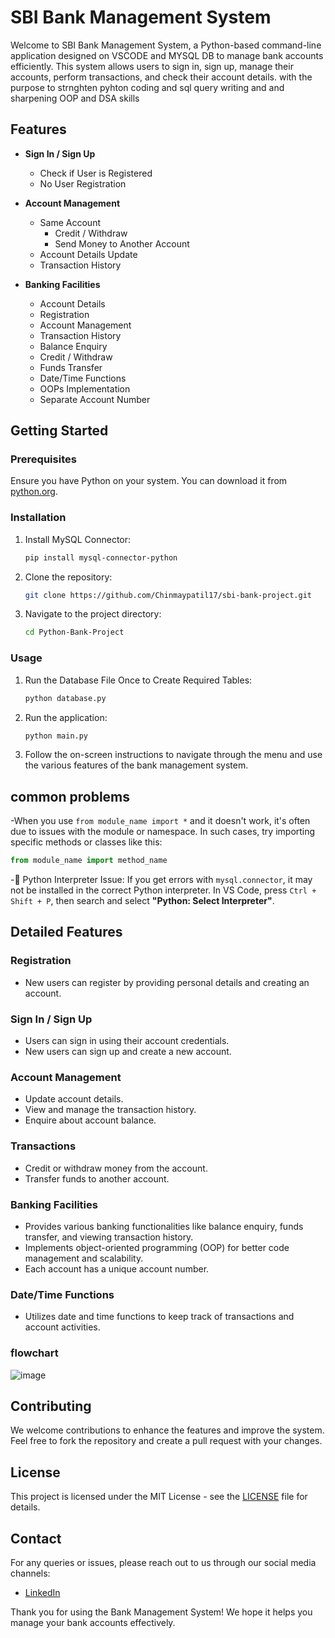 # SBI Bank Management System

Welcome to SBI Bank Management System, a Python-based command-line application designed on VSCODE and MYSQL DB to manage bank accounts efficiently. This system allows users to sign in, sign up, manage their accounts, perform transactions, and check their account details. with the purpose to strnghten pyhton coding and sql query writing and and sharpening OOP and DSA skills

## Features

- **Sign In / Sign Up**
  - Check if User is Registered
  - No User Registration

- **Account Management**
  - Same Account
    - Credit / Withdraw
    - Send Money to Another Account
  - Account Details Update
  - Transaction History

- **Banking Facilities**
  - Account Details
  - Registration
  - Account Management
  - Transaction History
  - Balance Enquiry
  - Credit / Withdraw
  - Funds Transfer
  - Date/Time Functions
  - OOPs Implementation
  - Separate Account Number

## Getting Started

### Prerequisites

Ensure you have Python on your system. You can download it from [python.org](https://www.python.org/downloads/).

### Installation
1. Install MySQL Connector:
    ```bash
    pip install mysql-connector-python
    ```
2. Clone the repository:
    ```bash
    git clone https://github.com/Chinmaypatil17/sbi-bank-project.git
    ```
3. Navigate to the project directory:
    ```bash
    cd Python-Bank-Project
    ```

### Usage
1. Run the Database File Once to Create Required Tables:
    ```bash
    python database.py
    ```
2. Run the application:
    ```bash
    python main.py
    ```
3. Follow the on-screen instructions to navigate through the menu and use the various features of the bank management system.
   
## common problems
-When you use `from module_name import *` and it doesn't work, it's often due to issues with the module or namespace. In such cases, try importing specific methods or classes like this:
  ```python
  from module_name import method_name
  ```
-🐍 Python Interpreter Issue: If you get errors with `mysql.connector`, it may not be installed in the correct Python interpreter. In VS Code, press `Ctrl + Shift + P`, then search and select **"Python: Select Interpreter"**.
## Detailed Features

### Registration

- New users can register by providing personal details and creating an account.

### Sign In / Sign Up

- Users can sign in using their account credentials.
- New users can sign up and create a new account.

### Account Management

- Update account details.
- View and manage the transaction history.
- Enquire about account balance.

### Transactions

- Credit or withdraw money from the account.
- Transfer funds to another account.

### Banking Facilities

- Provides various banking functionalities like balance enquiry, funds transfer, and viewing transaction history.
- Implements object-oriented programming (OOP) for better code management and scalability.
- Each account has a unique account number.

### Date/Time Functions

- Utilizes date and time functions to keep track of transactions and account activities.
### flowchart

![image](https://github.com/user-attachments/assets/cfe16fcc-99f4-4658-b120-e60a40f3cc7b)




## Contributing

We welcome contributions to enhance the features and improve the system. Feel free to fork the repository and create a pull request with your changes.

## License

This project is licensed under the MIT License - see the [LICENSE](LICENSE) file for details.

## Contact

For any queries or issues, please reach out to us through our social media channels:


- [LinkedIn](https://www.linkedin.com/in/chinmay-patil-319008208/)



Thank you for using the Bank Management System! We hope it helps you manage your bank accounts effectively.
